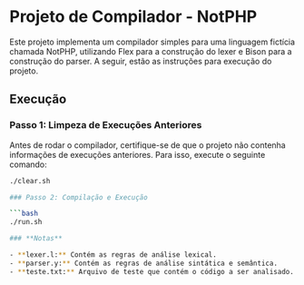 # **Projeto de Compilador - NotPHP**

Este projeto implementa um compilador simples para uma linguagem fictícia chamada NotPHP, utilizando Flex para a construção do lexer e Bison para a construção do parser. A seguir, estão as instruções para execução do projeto.

## **Execução**

### Passo 1: Limpeza de Execuções Anteriores

Antes de rodar o compilador, certifique-se de que o projeto não contenha informações de execuções anteriores. Para isso, execute o seguinte comando:

```bash
./clear.sh

### Passo 2: Compilação e Execução

```bash
./run.sh

### **Notas**

- **lexer.l:** Contém as regras de análise lexical.
- **parser.y:** Contém as regras de análise sintática e semântica.
- **teste.txt:** Arquivo de teste que contém o código a ser analisado.
